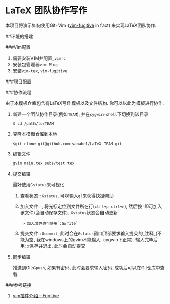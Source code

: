 # LaTeX 团队协作写作
本项目将演示如何使用Git+Vim ([vim-fugitive](https://github.com/tpope/vim-fugitive) in fact) 来实现LaTeX团队协作.

##环境的搭建

###Vim配置

1. 需要安装VIM并配置`_vimrc`
2. 安装包管理器`vim-Plug`
3. 安装`vim-tex`, `vim-fugitive`

###项目配置

###协作流程

由于本模板仓库包含有LaTeX写作模板以及文件结构. 你可以以此为模板进行协作.

1. 新建一个团队协作目录(例如`TEAM`), 并在`cygwin-shell`下切换到该目录


	```bash
	$ cd /path/to/TEAM
	```

2. 克隆本模板仓库到本地


	```git
	$git clone git@github.com:vanabel/LaTeX-TEAM.git
	```
	
3. 编辑文件


	```bash
	gvim main.tex subs/test.tex
	```

4. 提交编辑

	最好使用`Gstatus`来可视化

	1. 查看状态:`:Gstatus`, 可以输入`g?`来获得快捷帮助
	2. 加入文件:`-`, 将光标定位到文件所在行(`ctrl+p`, `ctrl+n`), 然后按`-`即可加入该文件(会自动保存文件), `Gstatus`状态会自动更新
		
			> 加入文件也可使用`:Gwrite`

	3. 提交文件:`:Gcommit`, 此时会在`Gstatus`窗口顶部要求输入提交的_注释_(不能为空, 我在windows上的gvim不能输入, cygwin下正常). 输入完毕后用`:x`保存并退出, 此时会自动提交


5. 同步编辑
	
	推送到Git:`Gpush`, 如果有密码, 此时会要求输入密码. 成功后可以在Git仓库中查看.

###参考链接

1. [vim插件介绍－Fugitive](http://www.d0u9.xyz/vimcha-jian-jie-shao-fugitive/)
